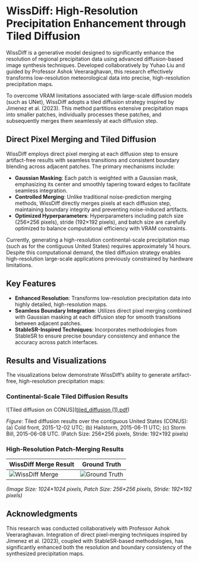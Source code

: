 # WissDiff: High-Resolution Precipitation Enhancement through Tiled Diffusion

WissDiff is a generative model designed to significantly enhance the resolution of regional precipitation data using advanced diffusion-based image synthesis techniques. Developed collaboratively by Yuhao Liu and guided by Professor Ashok Veeraraghavan, this research effectively transforms low-resolution meteorological data into precise, high-resolution precipitation maps.

To overcome VRAM limitations associated with large-scale diffusion models (such as UNet), WissDiff adopts a tiled diffusion strategy inspired by Jimenez et al. (2023). This method partitions extensive precipitation maps into smaller patches, individually processes these patches, and subsequently merges them seamlessly at each diffusion step.

## Direct Pixel Merging and Tiled Diffusion

WissDiff employs direct pixel merging at each diffusion step to ensure artifact-free results with seamless transitions and consistent boundary blending across adjacent patches. The primary mechanisms include:

- **Gaussian Masking**: Each patch is weighted with a Gaussian mask, emphasizing its center and smoothly tapering toward edges to facilitate seamless integration.
- **Controlled Merging**: Unlike traditional noise-prediction merging methods, WissDiff directly merges pixels at each diffusion step, maintaining boundary integrity and preventing noise-induced artifacts.
- **Optimized Hyperparameters**: Hyperparameters including patch size (256×256 pixels), stride (192×192 pixels), and batch size are carefully optimized to balance computational efficiency with VRAM constraints.

Currently, generating a high-resolution continental-scale precipitation map (such as for the contiguous United States) requires approximately 14 hours. Despite this computational demand, the tiled diffusion strategy enables high-resolution large-scale applications previously constrained by hardware limitations.

## Key Features

- **Enhanced Resolution**: Transforms low-resolution precipitation data into highly detailed, high-resolution maps.
- **Seamless Boundary Integration**: Utilizes direct pixel merging combined with Gaussian masking at each diffusion step for smooth transitions between adjacent patches.
- **StableSR-Inspired Techniques**: Incorporates methodologies from StableSR to ensure precise boundary consistency and enhance the accuracy across patch interfaces.

## Results and Visualizations

The visualizations below demonstrate WissDiff’s ability to generate artifact-free, high-resolution precipitation maps:

### Continental-Scale Tiled Diffusion Results

![Tiled diffusion on CONUS]([tiled_diffusion (1).pdf](https://github.com/user-attachments/files/19579214/tiled_diffusion.1.pdf))

*Figure*: Tiled diffusion results over the contiguous United States (CONUS): (a) Cold front, 2015-12-02 UTC; (b) Hailstorm, 2015-06-11 UTC; (c) Storm Bill, 2015-06-08 UTC. (Patch Size: 256×256 pixels, Stride: 192×192 pixels)

### High-Resolution Patch-Merging Results

| **WissDiff Merge Result** | **Ground Truth** |
|---------------------------|------------------|
| ![WissDiff Merge](https://github.com/user-attachments/assets/7def1d16-724e-4353-ba20-9bfa7864ba8b) | ![Ground Truth](https://github.com/user-attachments/assets/eb47a03f-2004-4b49-a6b4-3309f16debcf) |

*(Image Size: 1024×1024 pixels, Patch Size: 256×256 pixels, Stride: 192×192 pixels)*

## Acknowledgments

This research was conducted collaboratively with Professor Ashok Veeraraghavan. Integration of direct pixel-merging techniques inspired by Jimenez et al. (2023), coupled with StableSR-based methodologies, has significantly enhanced both the resolution and boundary consistency of the synthesized precipitation maps.


